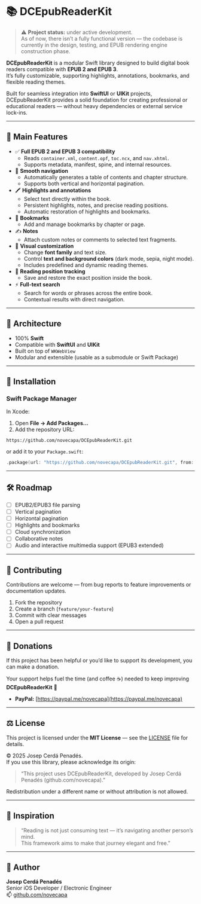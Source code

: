 # 📚 DCEpubReaderKit

> ⚠️ **Project status:** under active development.  
> As of now, there isn’t a fully functional version — the codebase is currently in the design, testing, and EPUB rendering engine construction phase.

**DCEpubReaderKit** is a modular Swift library designed to build digital book readers compatible with **EPUB 2 and EPUB 3**.  
It’s fully customizable, supporting highlights, annotations, bookmarks, and flexible reading themes.

Built for seamless integration into **SwiftUI** or **UIKit** projects, DCEpubReaderKit provides a solid foundation for creating professional or educational readers — without heavy dependencies or external service lock-ins.

---

## 🚀 Main Features

- ✅ **Full EPUB 2 and EPUB 3 compatibility**
  - Reads `container.xml`, `content.opf`, `toc.ncx`, and `nav.xhtml`.
  - Supports metadata, manifest, spine, and internal resources.
- 🧭 **Smooth navigation**
  - Automatically generates a table of contents and chapter structure.
  - Supports both vertical and horizontal pagination.
- 🖍️ **Highlights and annotations**
  - Select text directly within the book.
  - Persistent highlights, notes, and precise reading positions.
  - Automatic restoration of highlights and bookmarks.
- 🔖 **Bookmarks**
  - Add and manage bookmarks by chapter or page.
- ✍️ **Notes**
  - Attach custom notes or comments to selected text fragments.
- 🧩 **Visual customization**
  - Change **font family** and text size.
  - Control **text and background colors** (dark mode, sepia, night mode).
  - Includes predefined and dynamic reading themes.
- 📄 **Reading position tracking**
  - Save and restore the exact position inside the book.
- ⚡ **Full-text search**
  - Search for words or phrases across the entire book.
  - Contextual results with direct navigation.

---

## 🧱 Architecture

- 100% **Swift**
- Compatible with **SwiftUI** and **UIKit**
- Built on top of `WKWebView`
- Modular and extensible (usable as a submodule or Swift Package)

---

## 🧩 Installation

### Swift Package Manager

In Xcode:
1. Open **File → Add Packages...**
2. Add the repository URL:

```
https://github.com/novecapa/DCEpubReaderKit.git
```

or add it to your `Package.swift`:

```swift
.package(url: "https://github.com/novecapa/DCEpubReaderKit.git", from: "0.0.1")
```

---

## 🛠️ Roadmap

- [ ] EPUB2/EPUB3 file parsing
- [ ] Vertical pagination
- [ ] Horizontal pagination  
- [ ] Highlights and bookmarks  
- [ ] Cloud synchronization  
- [ ] Collaborative notes  
- [ ] Audio and interactive multimedia support (EPUB3 extended)

---

## 🤝 Contributing

Contributions are welcome — from bug reports to feature improvements or documentation updates.

1. Fork the repository  
2. Create a branch (`feature/your-feature`)  
3. Commit with clear messages  
4. Open a pull request  

---

## 💖 Donations

If this project has been helpful or you’d like to support its development, you can make a donation.

Your support helps fuel the time (and coffee ☕️) needed to keep improving **DCEpubReaderKit** 🚀

- **PayPal:** [https://paypal.me/novecapa](https://paypal.me/novecapa)

---

## ⚖️ License

This project is licensed under the **MIT License** — see the [LICENSE](LICENSE) file for details.

© 2025 Josep Cerdá Penadés.  
If you use this library, please acknowledge its origin:

> “This project uses DCEpubReaderKit, developed by Josep Cerdá Penadés (github.com/novecapa).”

Redistribution under a different name or without attribution is not allowed.

---

## 🧠 Inspiration

> “Reading is not just consuming text — it’s navigating another person’s mind.  
>  This framework aims to make that journey elegant and free.”

---

## 🧩 Author

**Josep Cerdá Penadés**  
Senior iOS Developer / Electronic Engineer  
📫 [github.com/novecapa](https://github.com/novecapa)
